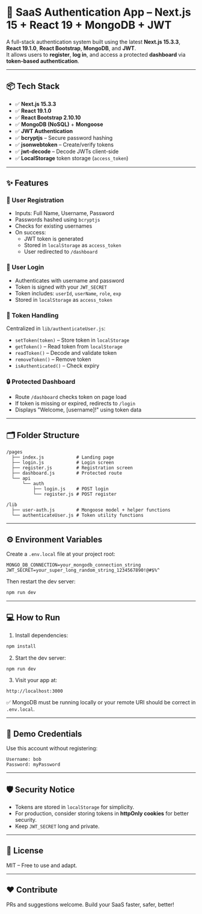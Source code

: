 # 🚀 SaaS Authentication App – Next.js 15 + React 19 + MongoDB + JWT

A full-stack authentication system built using the latest **Next.js 15.3.3**, **React 19.1.0**, **React Bootstrap**, **MongoDB**, and **JWT**.  
It allows users to **register**, **log in**, and access a protected **dashboard** via **token-based authentication**.

---

## 📦 Tech Stack

- ✅ **Next.js 15.3.3**
- ✅ **React 19.1.0**
- ✅ **React Bootstrap 2.10.10**
- ✅ **MongoDB (NoSQL)** + **Mongoose**
- ✅ **JWT Authentication**
- ✅ **bcryptjs** – Secure password hashing
- ✅ **jsonwebtoken** – Create/verify tokens
- ✅ **jwt-decode** – Decode JWTs client-side
- ✅ **LocalStorage** token storage (`access_token`)

---

## ✨ Features

### 🔐 User Registration

- Inputs: Full Name, Username, Password
- Passwords hashed using `bcryptjs`
- Checks for existing usernames
- On success:
  - JWT token is generated
  - Stored in `localStorage` as `access_token`
  - User redirected to `/dashboard`

### 🔐 User Login

- Authenticates with username and password
- Token is signed with your `JWT_SECRET`
- Token includes: `userId`, `userName`, `role`, `exp`
- Stored in `localStorage` as `access_token`

### 🧠 Token Handling

Centralized in `lib/authenticateUser.js`:

- `setToken(token)` – Store token in `localStorage`
- `getToken()` – Read token from `localStorage`
- `readToken()` – Decode and validate token
- `removeToken()` – Remove token
- `isAuthenticated()` – Check expiry

### 🔒 Protected Dashboard

- Route `/dashboard` checks token on page load
- If token is missing or expired, redirects to `/login`
- Displays "Welcome, [username]!" using token data

---

## 🗂 Folder Structure

```
/pages
  ├── index.js            # Landing page
  ├── login.js            # Login screen
  ├── register.js         # Registration screen
  ├── dashboard.js        # Protected route
  └── api
      └── auth
          ├── login.js    # POST login
          └── register.js # POST register

/lib
  ├── user-auth.js        # Mongoose model + helper functions
  └── authenticateUser.js # Token utility functions
```

---

## ⚙️ Environment Variables

Create a `.env.local` file at your project root:

```env
MONGO_DB_CONNECTION=your_mongodb_connection_string
JWT_SECRET=your_super_long_random_string_1234567890!@#$%^
```

Then restart the dev server:

```bash
npm run dev
```

---

## 💻 How to Run

1. Install dependencies:

```bash
npm install
```

2. Start the dev server:

```bash
npm run dev
```

3. Visit your app at:

```
http://localhost:3000
```

✅ MongoDB must be running locally or your remote URI should be correct in `.env.local`.

---

## 🧪 Demo Credentials

Use this account without registering:

```
Username: bob
Password: myPassword
```

---

## 🛡 Security Notice

- Tokens are stored in `localStorage` for simplicity.
- For production, consider storing tokens in **httpOnly cookies** for better security.
- Keep `JWT_SECRET` long and private.

---

## 📄 License

MIT – Free to use and adapt.

---

## ❤️ Contribute

PRs and suggestions welcome. Build your SaaS faster, safer, better!
